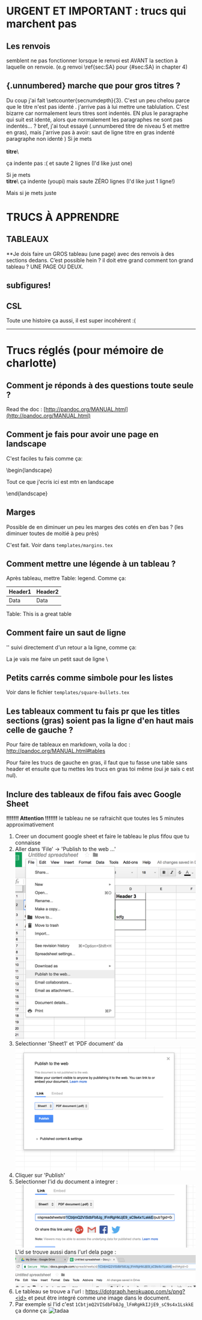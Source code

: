 # URGENT ET IMPORTANT : trucs qui marchent pas

## Les renvois
semblent ne pas fonctionner lorsque le renvoi est AVANT la section à laquelle on renvoie. (e.g renvoi \ref{sec:SA} pour {#sec:SA} in chapter 4)

## {.unnumbered} marche que pour gros titres ?
Du coup j'ai fait \setcounter{secnumdepth}{3}. C'est un peu chelou parce que le titre n'est pas identé . j'arrive pas à lui mettre une tablulation. C'est bizarre car normalement leurs titres sont indentés. EN plus le paragraphe qui suit est identé, alors que normalement les paragraphes ne sont pas indentés... ?
bref, j'ai tout essayé (.unnumbered titre de niveau 5 et mettre en gras), mais j'arrive pas à avoir:
saut de ligne
titre en gras indenté
paragraphe non identé
)
Si  je mets \
\
**titre**\

ça indente pas :( et saute 2 lignes (I'd like just one)

Si je mets \
**titre**\ 
ça indente (youpi) mais saute ZÉRO lignes (I'd like just 1 ligne!)

Mais si je mets juste

# TRUCS À APPRENDRE

## TABLEAUX

**Je dois faire un GROS tableau (une page) avec des renvois à des sections dedans. C’est possible hein ?
il doit etre grand comment ton grand tableau ? UNE PAGE OU DEUX. 

## subfigures!

## CSL
Toute une histoire ça aussi, il est super incohérent :(

-------------

# Trucs réglés (pour mémoire de charlotte)

## Comment je réponds à des questions toute seule ?
Read the doc : [http://pandoc.org/MANUAL.html](http://pandoc.org/MANUAL.html)

## Comment je fais pour avoir une page en landscape

C'est faciles tu fais comme ça:

\begin{landscape}

Tout ce que j'ecris ici est mtn en landscape

\end{landscape}

## Marges
Possible de en diminuer un peu les marges des cotés en d’en bas ? (les diminuer toutes de moitié à peu près)

C'est fait. Voir dans `templates/margins.tex`

## Comment mettre une légende à un tableau ? 

Après tableau, mettre Table: legend. Comme ça:

| Header1 | Header2 |
| ------- | ------- |
| Data    | Data    |

Table: This is a great table


## Comment faire un saut de ligne

'\' suivi directement d'un retour a la ligne, comme ça:

La je vais me faire un petit saut de ligne \

## Petits carrés comme simbole pour les listes

Voir dans le fichier `templates/square-bullets.tex`


## Les tableaux comment tu fais pr que les titles sections (gras) soient pas la ligne d'en haut mais celle de gauche ? 
Pour faire de tableaux en markdown, voila la doc : http://pandoc.org/MANUAL.html#tables

Pour faire les trucs de gauche en gras, il faut que tu fasse une table sans header
et ensuite que tu mettes les trucs en gras toi même (oui je sais c est nul).

## Inclure des tableaux de fifou fais avec Google Sheet
**!!!!!!! Attention !!!!!!!** le tableau ne se rafraichit que toutes les 5 minutes approximativement 

1. Creer un document google sheet et faire le tableau le plus fifou que tu connaisse
2. Aller dans 'File' -> 'Publish to the web ...' ![Comme ici](images/damien-publish-to-web.png)
3. Selectionner 'Sheet1' et 'PDF document' da ![Comme ici](images/damien-sheet1-pdf.png)
4. Cliquer sur 'Publish'
5. Selectionner l'id du document a integrer : ![Comme ici](images/damien-id1.png)
   L'id se trouve aussi dans l'url dela page :  ![Comme ici](images/damien-id2.png)
6. Le tableau se trouve a l'url : https://dotgraph.herokuapp.com/s/png?<id> et peut être integré comme une image dans le document.
7. Par exemple si l'id c'est `1CbtjmQ2VISdbFb8Jg_lFmRgHkIJjE9_sC9s4x1LskkE` ça donne ça:
  ![tadaa](https://dotgraph.herokuapp.com/s/png?1CbtjmQ2VISdbFb8Jg_lFmRgHkIJjE9_sC9s4x1LskkE)